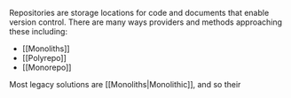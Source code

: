 Repositories are storage locations for code and documents that enable version control. There are many ways providers and methods approaching these including:
- [[Monoliths]]
- [[Polyrepo]]
- [[Monorepo]]

Most legacy solutions are [[Monoliths|Monolithic]], and so their 